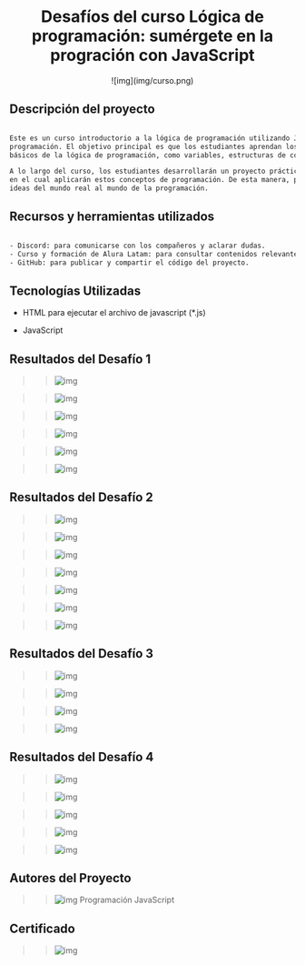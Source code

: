 # <h1 align="center"> Desafíos del curso Lógica de programación: sumérgete en la progración con JavaScript </h1>

<div align="center">![img](img/curso.png)</div>

## Descripción del proyecto

```sh

Este es un curso introductorio a la lógica de programación utilizando JavaScript como lenguaje de 
programación. El objetivo principal es que los estudiantes aprendan los conceptos y fundamentos 
básicos de la lógica de programación, como variables, estructuras de control, funciones, entre otros.

A lo largo del curso, los estudiantes desarrollarán un proyecto práctico llamado "Número Secreto", 
en el cual aplicarán estos conceptos de programación. De esta manera, podrán entender cómo llevar 
ideas del mundo real al mundo de la programación.

```

## Recursos y herramientas utilizados

```sh

- Discord: para comunicarse con los compañeros y aclarar dudas.
- Curso y formación de Alura Latam: para consultar contenidos relevantes y obtener más información.
- GitHub: para publicar y compartir el código del proyecto.

```

## Tecnologías Utilizadas

- HTML para ejecutar el archivo de javascript (*.js)

- JavaScript

## Resultados del Desafío 1

>> ![img](img/bienvenida.png)

>> ![img](img/error.png)

>> ![img](img/nombre.png)

>> ![img](img/edad.png)

>> ![img](img/Licencia.png)

>> ![img](img/consola.png)

## Resultados del Desafío 2

>> ![img](img/semana.png)

>> ![img](img/buenaSemana.png)

>> ![img](img/numeroPositivo.png)

>> ![img](img/numero5.png)

>> ![img](img/saldo.png)

>> ![img](img/ingreseNombre.png)

>> ![img](img/bienvenidoJulio.png)

## Resultados del Desafío 3

>> ![img](img/cuentaRegresiva.png)

>> ![img](img/cuentaProgresiva.png)

>> ![img](img/consola3.png)

>> ![img](img/consola4.png)

## Resultados del Desafío 4

>> ![img](img/hola.png)

>> ![img](img/lenguaje.png)

>> ![img](img/edad2.png)

>> ![img](img/ingreseNumero2.png)

>> ![img](img/consola5.png)

## Autores del Proyecto

>> ![img](img/Foto-Pequeña-julio.png)    Programación JavaScript

## Certificado

>> ![img](img/certificado.png)
